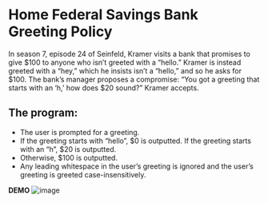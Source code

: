 # Home Federal Savings Bank Greeting Policy

In season 7, episode 24 of Seinfeld, Kramer visits a bank that promises to give $100 to anyone who isn’t greeted with a “hello.” 
Kramer is instead greeted with a “hey,” which he insists isn’t a “hello,” and so he asks for $100. 
The bank’s manager proposes a compromise: “You got a greeting that starts with an ‘h,’ how does $20 sound?” Kramer accepts.


## The program: 

* The user is prompted for a greeting. 
* If the greeting starts with “hello”, $0 is outputted. If the greeting starts with an “h”, $20 is outputted. 
* Otherwise, $100 is outputted. 
* Any leading whitespace in the user’s greeting is ignored and the user’s greeting is greeted case-insensitively.

**DEMO**
![image](https://user-images.githubusercontent.com/65298005/163200091-a94aa46c-d72b-4dd1-8297-7abdb414ba42.png)
